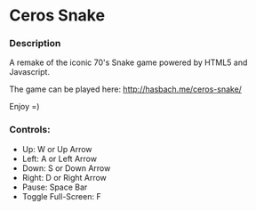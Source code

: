 # Ceros Snake

### Description

A remake of the iconic 70's Snake game powered by HTML5 and Javascript.

The game can be played here: http://hasbach.me/ceros-snake/

Enjoy =)

### Controls:

- Up: W or Up Arrow
- Left: A or Left Arrow
- Down: S or Down Arrow
- Right: D or Right Arrow
- Pause: Space Bar
- Toggle Full-Screen: F